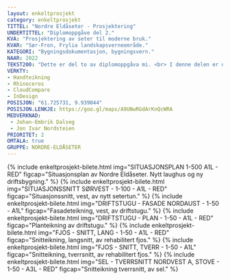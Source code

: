 ```yaml
---
layout: enkeltprosjekt
category: enkeltprosjekt
TITTEL: "Nordre Eldåseter - Prosjektering"
UNDERTITTEL: "Diplomoppgåve del 2."
KVA: "Prosjektering av seter til moderne bruk."
KVAR: "Sør-Fron, Frylia landskapsverneområde."
KATEGORI: "Bygningsdokumentasjon, bygningsvern."
NAAR: 2022
TEKST200: "Dette er del to av diplomoppgåva mi. <br> I denne delen er det gjort ein moglegheitsstudie for plassen Nordre Eldåseter, der konklusjonen er at plassen burde brukast som seter, slik han har vore før. I tillegg skal eit av bygga brukast som jakthytte og eit anna brukast som utleigehytte eller til turisme, då husa ikkje lot seg nytte i drifta. <br> <br> For å kunne bruke plassen som ei seter i moderne tid må ein setje opp nye produksjonsbygningar. Eg har satt opp eit sommarfjos med mjølkerobot som er drive av solceller, og overskotet frå denne energien mogleggjer eit litt høgare komfortnivå for dei som bur der om somaren. <br> <br> Prosjektet inneheld òg ei badstove - ein luksus ein burde tillate seg om ein uansett skal oppfylle moderne reinslegheitskrav. Dette bygget tettar ein romlekasje i setertunet, og gjev moglegheita til å ha toalett, badstove og utedusj operativ heile året. Alle bygningane kan brukast heile året, om ein ynskjer det. <br> <br> Alle husa vert satt i stand, og kritiske manglar og problem vert teke hand om. Eg har halde meg til gamle teknikkar for å ta vare på kulturarven og handverket. Nokre plassar har eg brote med dette, til dømes med isolasjon og vindsperre."
VERKTY:
- Handteikning
- Rhinoceros
- CloudCompare
- InDesign
POSISJON: "61.725731, 9.939044"
POSISJON.LENKJE: https://goo.gl/maps/A9UNwRGdArKnQcWRA
MEDVERKNAD: 
 - Johan-Embrik Dalseg
 - Jon Ivar Nordsteien
PRIORITET: 2
OMTALA: true
GRUPPE: NORDRE-ELDÅSETER
---
```

{% include enkeltprosjekt-bilete.html   img="SITUASJONSPLAN 1-500 A1L - RED"                            figcap="Situasjonsplan av Nordre Eldåseter. Nytt laughus og ny driftsbygning." %}
{% include enkeltprosjekt-bilete.html   img="SITUASJONSSNITT SØRVEST - 1-100 - A1L - RED"               figcap="Situasjonssnitt, vest, av nytt setertun." %}
{% include enkeltprosjekt-bilete.html   img="DRIFTSTUGU - FASADE NORDAUST - 1-50 - A1L"                 figcap="Fasadeteikning, vest, av driftstugu." %}
{% include enkeltprosjekt-bilete.html   img="DRIFTSTUGU - PLAN - 1-50 - A1L - RED"                      figcap="Planteikning av driftstugu." %}
{% include enkeltprosjekt-bilete.html   img="FJOS - SNITT, LANG - 1-50 - A1L - RED"                     figcap="Snitteikning, langsnitt, av rehabilitert fjos." %}
{% include enkeltprosjekt-bilete.html   img="FJOS - SNITT, TVERR - 1-50 - A1L"                          figcap="Snitteikning, tverrsnitt, av rehabilitert fjos." %}
{% include enkeltprosjekt-bilete.html   img="SEL - TVERRSNITT NORDVEST A, STOVE - 1-50 - A3L - RED"     figcap="Snitteikning tverrsnitt, av sel." %}